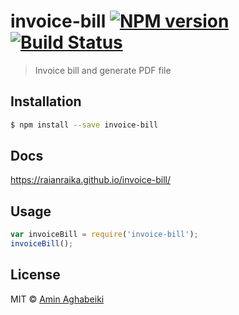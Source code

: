 # invoice-bill [![NPM version](https://badge.fury.io/js/invoice-bill.svg)](https://npmjs.org/package/invoice-bill) [![Build Status](https://travis-ci.org/RaianRaika/invoice-bill.svg?branch=master)](https://travis-ci.org/RaianRaika/invoice-bill)

> Invoice bill and generate PDF file

## Installation

```sh
$ npm install --save invoice-bill
```
## Docs
https://raianraika.github.io/invoice-bill/
## Usage

```js
var invoiceBill = require('invoice-bill');
invoiceBill();
```

## License

MIT © [Amin Aghabeiki](mailto:amin.aghabeiki@gmail.com?Subject=From%20Invoice-bill%20npmjs)
